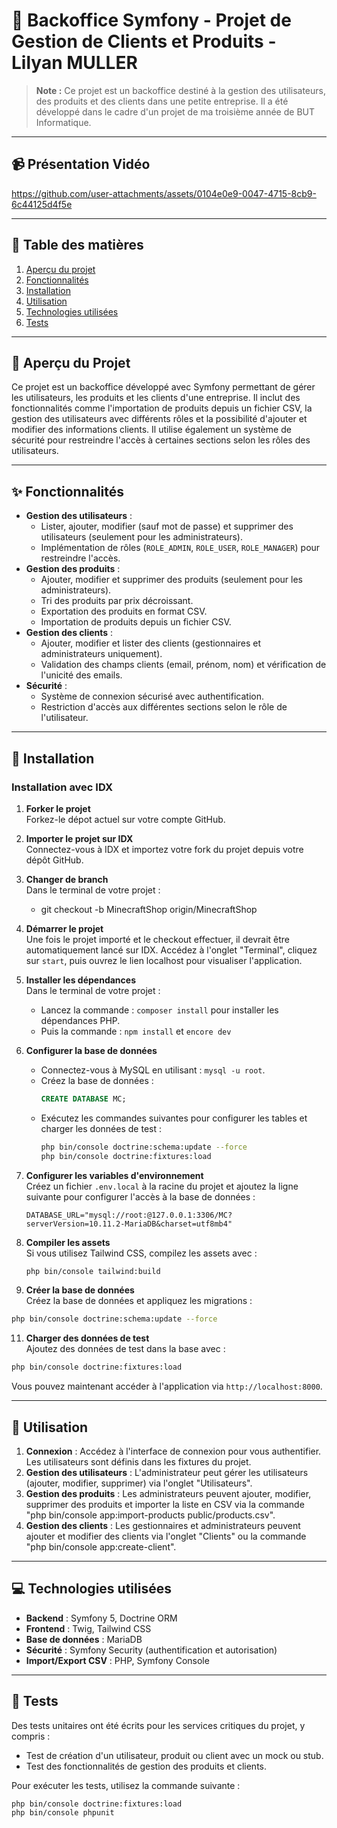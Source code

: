 # 🏢 Backoffice Symfony - Projet de Gestion de Clients et Produits - Lilyan MULLER

> **Note :** Ce projet est un backoffice destiné à la gestion des utilisateurs, des produits et des clients dans une petite entreprise. Il a été développé dans le cadre d'un projet de ma troisième année de BUT Informatique.

---

## 📹 Présentation Vidéo



https://github.com/user-attachments/assets/0104e0e9-0047-4715-8cb9-6c44125d4f5e


---

## 📝 Table des matières
1. [Aperçu du projet](#-aperçu-du-projet)
2. [Fonctionnalités](#-fonctionnalités)
3. [Installation](#-installation)
4. [Utilisation](#-utilisation)
5. [Technologies utilisées](#-technologies-utilisées)
6. [Tests](#-tests)

---

## 🌟 Aperçu du Projet

Ce projet est un backoffice développé avec Symfony permettant de gérer les utilisateurs, les produits et les clients d'une entreprise. Il inclut des fonctionnalités comme l'importation de produits depuis un fichier CSV, la gestion des utilisateurs avec différents rôles et la possibilité d'ajouter et modifier des informations clients. Il utilise également un système de sécurité pour restreindre l'accès à certaines sections selon les rôles des utilisateurs.

---

## ✨ Fonctionnalités

- **Gestion des utilisateurs** : 
  - Lister, ajouter, modifier (sauf mot de passe) et supprimer des utilisateurs (seulement pour les administrateurs).
  - Implémentation de rôles (`ROLE_ADMIN`, `ROLE_USER`, `ROLE_MANAGER`) pour restreindre l'accès.
- **Gestion des produits** : 
  - Ajouter, modifier et supprimer des produits (seulement pour les administrateurs).
  - Tri des produits par prix décroissant.
  - Exportation des produits en format CSV.
  - Importation de produits depuis un fichier CSV.
- **Gestion des clients** : 
  - Ajouter, modifier et lister des clients (gestionnaires et administrateurs uniquement).
  - Validation des champs clients (email, prénom, nom) et vérification de l'unicité des emails.
- **Sécurité** : 
  - Système de connexion sécurisé avec authentification.
  - Restriction d'accès aux différentes sections selon le rôle de l'utilisateur.

---

## 🚀 Installation

### Installation avec IDX

1. **Forker le projet**  
   Forkez-le dépot actuel sur votre compte GitHub.

2. **Importer le projet sur IDX**  
   Connectez-vous à IDX et importez votre fork du projet depuis votre dépôt GitHub.
   
4. **Changer de branch**  
   Dans le terminal de votre projet :
   - git checkout -b MinecraftShop origin/MinecraftShop

5. **Démarrer le projet**  
   Une fois le projet importé et le checkout effectuer, il devrait être automatiquement lancé sur IDX. Accédez à l'onglet "Terminal", cliquez sur `start`, puis ouvrez le lien localhost pour visualiser l'application.

6. **Installer les dépendances**  
   Dans le terminal de votre projet :
   - Lancez la commande : `composer install` pour installer les dépendances PHP.
   - Puis la commande : `npm install` et `encore dev`

7. **Configurer la base de données**  
   - Connectez-vous à MySQL en utilisant : `mysql -u root`.  
   - Créez la base de données :  
     ```sql
     CREATE DATABASE MC;
     ```
   - Exécutez les commandes suivantes pour configurer les tables et charger les données de test :  
     ```bash
     php bin/console doctrine:schema:update --force
     php bin/console doctrine:fixtures:load
     ```

8. **Configurer les variables d'environnement**  
    Créez un fichier `.env.local` à la racine du projet et ajoutez la ligne suivante pour configurer         l'accès à la base de données :  
    ```
    DATABASE_URL="mysql://root:@127.0.0.1:3306/MC?serverVersion=10.11.2-MariaDB&charset=utf8mb4"
    ```

9. **Compiler les assets**  
   Si vous utilisez Tailwind CSS, compilez les assets avec :
   ```bash
   php bin/console tailwind:build
   ```

10. **Créer la base de données**  
   Créez la base de données et appliquez les migrations :
   ```bash
   php bin/console doctrine:schema:update --force
   ```

11. **Charger des données de test**  
   Ajoutez des données de test dans la base avec :
   ```bash
   php bin/console doctrine:fixtures:load
   ```

   Vous pouvez maintenant accéder à l'application via `http://localhost:8000`.

---

## 📖 Utilisation

1. **Connexion** : Accédez à l'interface de connexion pour vous authentifier. Les utilisateurs sont définis dans les fixtures du projet.
2. **Gestion des utilisateurs** : L'administrateur peut gérer les utilisateurs (ajouter, modifier, supprimer) via l'onglet "Utilisateurs".
3. **Gestion des produits** : Les administrateurs peuvent ajouter, modifier, supprimer des produits et importer la liste en CSV via la commande "php bin/console app:import-products public/products.csv".
4. **Gestion des clients** : Les gestionnaires et administrateurs peuvent ajouter et modifier des clients via l'onglet "Clients" ou la commande "php bin/console app:create-client".

---

## 💻 Technologies utilisées

- **Backend** : Symfony 5, Doctrine ORM
- **Frontend** : Twig, Tailwind CSS
- **Base de données** : MariaDB
- **Sécurité** : Symfony Security (authentification et autorisation)
- **Import/Export CSV** : PHP, Symfony Console

---

## 🧪 Tests

Des tests unitaires ont été écrits pour les services critiques du projet, y compris :
- Test de création d'un utilisateur, produit ou client avec un mock ou stub.
- Test des fonctionnalités de gestion des produits et clients.

Pour exécuter les tests, utilisez la commande suivante :
```bash
php bin/console doctrine:fixtures:load
php bin/console phpunit
```
